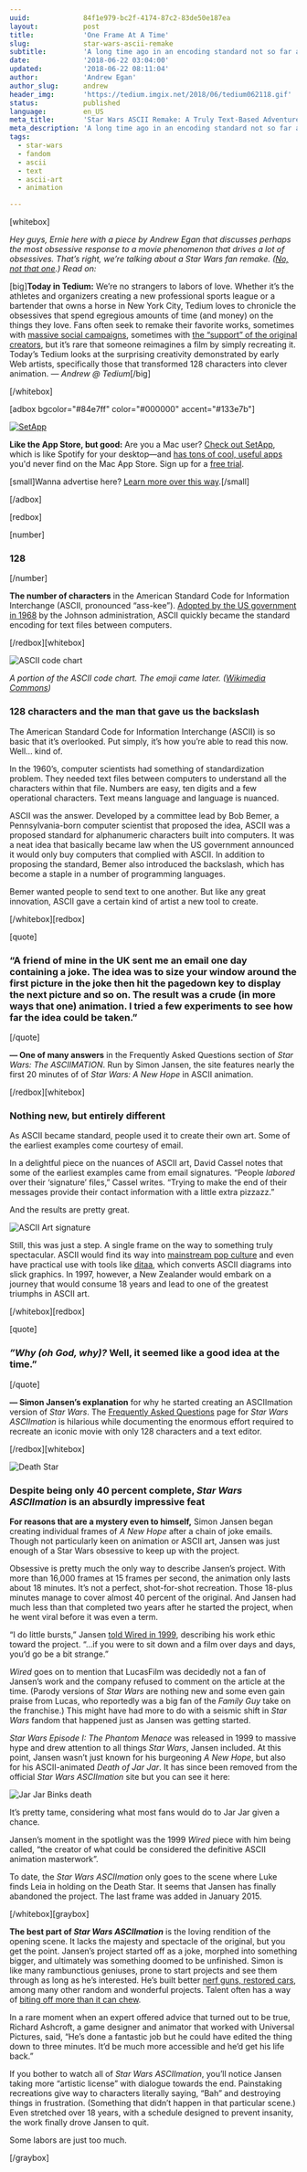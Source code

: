 ```yaml
---
uuid:             84f1e979-bc2f-4174-87c2-83de50e187ea
layout:           post
title:            'One Frame At A Time'
slug:             star-wars-ascii-remake
subtitle:         'A long time ago in an encoding standard not so far away, an early ''net user tried to remake “Star Wars” in ASCII art form. He got further than you’d guess.'
date:             '2018-06-22 03:04:00'
updated:          '2018-06-22 08:11:04'
author:           'Andrew Egan'
author_slug:      andrew
header_img:       'https://tedium.imgix.net/2018/06/tedium062118.gif'
status:           published
language:         en_US
meta_title:       'Star Wars ASCII Remake: A Truly Text-Based Adventure'
meta_description: 'A long time ago in an encoding standard not so far away, an early ''net user tried to remake “Star Wars” in ASCII art form. He got further than you’d guess.'
tags:
  - star-wars
  - fandom
  - ascii
  - text
  - ascii-art
  - animation

---
```


[whitebox]

_Hey guys, Ernie here with a piece by Andrew Egan that discusses perhaps the most obsessive response to a movie phenomenon that drives a lot of obsessives. That’s right, we’re talking about a Star Wars fan remake. ([No, not that one](https://birthmoviesdeath.com/2018/06/21/star-wars-the-last-jedi-fan-remake-weve-got-some-ideas).) Read on:_

[big]**Today in Tedium:** We’re no strangers to labors of love. Whether it’s the athletes and organizers creating a new professional sports league or a bartender that owns a horse in New York City, Tedium loves to chronicle the obsessives that spend egregious amounts of time (and money) on the things they love. Fans often seek to remake their favorite works, sometimes with [massive social campaigns](https://www.cnet.com/news/star-wars-fans-start-campaign-to-remake-the-last-jedi/), sometimes with [the “support” of the original creators](https://io9.gizmodo.com/rian-johnson-hilariously-endorses-fan-remake-of-the-las-1827024367), but it’s rare that someone reimagines a film by simply recreating it. Today’s Tedium looks at the surprising creativity demonstrated by early Web artists, specifically those that transformed 128 characters into clever animation. *— Andrew @ Tedium*[/big]

[/whitebox]

[adbox bgcolor="#84e7ff" color="#000000" accent="#133e7b"]

[![SetApp](https://tedium.imgix.net/2018/06/setapp.jpg)
](https://setapp.sjv.io/c/1251886/344537/5114)

**Like the App Store, but good:** Are you a Mac user? [Check out SetApp](https://setapp.sjv.io/c/1251886/344537/5114), which is like Spotify for your desktop—and [has tons of cool, useful apps](https://setapp.sjv.io/c/1251886/344281/5114) you'd never find on the Mac App Store. Sign up for a [free trial](https://setapp.sjv.io/c/1251886/344537/5114).

[small]Wanna advertise here? [Learn more over this way](http://tedium.co/advertising/).[/small]

[/adbox]


[redbox]

[number]
### 128
[/number]

**The number of characters** in the American Standard Code for Information Interchange (ASCII, pronounced “ass-kee”). [Adopted by the US government in 1968](http://ethw.org/ASCII) by the Johnson administration, ASCII quickly became the standard encoding for text files between computers.

[/redbox][whitebox]

![ASCII code chart](https://tedium.imgix.net/2018/06/0621_ascii.jpg)

*A portion of the ASCII code chart. The emoji came later. ([Wikimedia Commons](https://commons.wikimedia.org/wiki/File:USASCII_code_chart.png))*

### 128 characters and the man that gave us the backslash

The American Standard Code for Information Interchange (ASCII) is so basic that it’s overlooked. Put simply, it’s how you’re able to read this now. Well… kind of.

In the 1960’s, computer scientists had something of standardization problem. They needed text files between computers to understand all the characters within that file. Numbers are easy, ten digits and a few operational characters. Text means language and language is nuanced.

ASCII was the answer. Developed by a committee lead by Bob Bemer, a Pennsylvania-born computer scientist that proposed the idea, ASCII was a proposed standard for alphanumeric characters built into computers. It was a neat idea that basically became law when the US government announced it would only buy computers that complied with ASCII. In addition to proposing the standard, Bemer also introduced the backslash, which has become a staple in a number of programming languages. 

Bemer wanted people to send text to one another. But like any great innovation, ASCII gave a certain kind of artist a new tool to create.

[/whitebox][redbox]

[quote]
### “A friend of mine in the UK sent me an email one day containing a joke. The idea was to size your window around the first picture in the joke then hit the pagedown key to display the next picture and so on. The result was a crude (in more ways that one) animation. I tried a few experiments to see how far the idea could be taken.”
[/quote]

**— One of many answers** in the Frequently Asked Questions section of _Star Wars: The ASCIIMATION_. Run by Simon Jansen, the site features nearly the first 20 minutes of of _Star Wars: A New Hope_ in ASCII animation.

[/redbox][whitebox]

### Nothing new, but entirely different

As ASCII became standard, people used it to create their own art. Some of the earliest examples come courtesy of email.

In a delightful piece on the nuances of ASCII art, David Cassel notes that some of the earliest examples came from email signatures. “People _labored_ over their ‘signature’ files,” Cassel writes. “Trying to make the end of their messages provide their contact information with a little extra pizzazz.”

And the results are pretty great.

![ASCII Art signature](https://tedium.imgix.net/2018/06/0621_signature.gif)

Still, this was just a step. A single frame on the way to something truly spectacular. ASCII would find its way into [mainstream pop culture](http://www.officetally.com/wp-content/uploads/2008/09/dwight-ascii.pdf) and even have practical use with tools like [ditaa](http://ditaa.sourceforge.net/), which converts ASCII diagrams into slick graphics. In 1997, however, a New Zealander would embark on a journey that would consume 18 years and lead to one of the greatest triumphs in ASCII art.

[/whitebox][redbox]

[quote]
### _”Why (oh God, why)?_ Well, it seemed like a good idea at the time.”
[/quote]

**— Simon Jansen’s explanation** for why he started creating an ASCIImation version of _Star Wars_. The [Frequently Asked Questions](http://www.asciimation.co.nz/asciimation/ascii_faq.html) page for _Star Wars ASCIImation_ is hilarious while documenting the enormous effort required to recreate an iconic movie with only 128 characters and a text editor.

[/redbox][whitebox]

![Death Star](https://tedium.imgix.net/2018/06/0621_deathstar.jpg)

### Despite being only 40 percent complete, _Star Wars ASCIImation_ is an absurdly impressive feat

**For reasons that are a mystery even to himself,** Simon Jansen began creating individual frames of _A New Hope_ after a chain of joke emails. Though not particularly keen on animation or ASCII art, Jansen was just enough of a Star Wars obsessive to keep up with the project. 

Obsessive is pretty much the only way to describe Jansen’s project. With more than 16,000 frames at 15 frames per second, the animation only lasts about 18 minutes. It’s not a perfect, shot-for-shot recreation. Those 18-plus minutes manage to cover almost 40 percent of the original. And Jansen had much less than that completed two years after he started the project, when he went viral before it was even a term. 

“I do little bursts,” Jansen [told Wired in 1999](https://www.wired.com/1999/07/star-wars-the-asciimation/), describing his work ethic toward the project. “...if you were to sit down and a film over days and days, you’d go be a bit strange.”

_Wired_ goes on to mention that LucasFilm was decidedly not a fan of Jansen’s work and the company refused to comment on the article at the time. (Parody versions of _Star Wars_ are nothing new and some even gain praise from Lucas, who reportedly was a big fan of the _Family Guy_ take on the franchise.) This might have had more to do with a seismic shift in _Star Wars_ fandom that happened just as Jansen was getting started. 

_Star Wars Episode I: The Phantom Menace_ was released in 1999 to massive hype and drew attention to all things _Star Wars_, Jansen included. At this point, Jansen wasn’t just known for his burgeoning _A New Hope_, but also for his ASCII-animated _Death of Jar Jar_. It has since been removed from the official _Star Wars ASCIImation_ site but you can see it here:

![Jar Jar Binks death](https://tedium.imgix.net/2018/06/0621_jarjar.gif)

It’s pretty tame, considering what most fans would do to Jar Jar given a chance. 

Jansen’s moment in the spotlight was the 1999 _Wired_ piece with him being called, “the creator of what could be considered the definitive ASCII animation masterwork”.

To date, the _Star Wars ASCIImation_ only goes to the scene where Luke finds Leia in holding on the Death Star. It seems that Jansen has finally abandoned the project. The last frame was added in January 2015.

[/whitebox][graybox]

**The best part of _Star Wars ASCIImation_** is the loving rendition of the opening scene. It lacks the majesty and spectacle of the original, but you get the point. Jansen’s project started off as a joke, morphed into something bigger, and ultimately was something doomed to be unfinished. Simon is like many rambunctious geniuses, prone to start projects and see them through as long as he’s interested. He’s built better [nerf guns, restored cars](https://makezine.com/2012/02/20/meet-the-makers-make-volume-29-simon-jansens-nerf-gun/), among many other random and wonderful projects. Talent often has a way of [biting off more than it can chew](https://pitchfork.com/news/37026-sufjan-stevens-calls-the-50-states-album-project-such-a-joke/).

In a rare moment when an expert offered advice that turned out to be true, Richard Ashcroft, a game designer and animator that worked with Universal Pictures, said, “He’s done a fantastic job but he could have edited the thing down to three minutes. It’d be much more accessible and he’d get his life back.”

If you bother to watch all of _Star Wars ASCIImation_, you’ll notice Jansen taking more “artistic license” with dialogue towards the end. Painstaking recreations give way to characters literally saying, “Bah” and destroying things in frustration. (Something that didn’t happen in that particular scene.) Even stretched over 18 years, with a schedule designed to prevent insanity, the work finally drove Jansen to quit. 

Some labors are just too much.

[/graybox]
